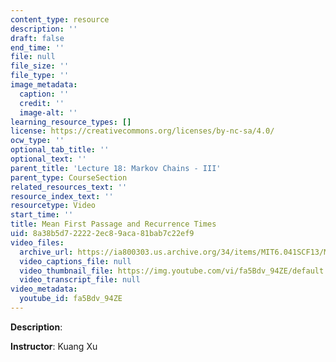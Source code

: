```yaml
---
content_type: resource
description: ''
draft: false
end_time: ''
file: null
file_size: ''
file_type: ''
image_metadata:
  caption: ''
  credit: ''
  image-alt: ''
learning_resource_types: []
license: https://creativecommons.org/licenses/by-nc-sa/4.0/
ocw_type: ''
optional_tab_title: ''
optional_text: ''
parent_title: 'Lecture 18: Markov Chains - III'
parent_type: CourseSection
related_resources_text: ''
resource_index_text: ''
resourcetype: Video
start_time: ''
title: Mean First Passage and Recurrence Times
uid: 8a38b5d7-2222-2ec8-9aca-81bab7c22ef9
video_files:
  archive_url: https://ia800303.us.archive.org/34/items/MIT6.041SCF13/MIT6_041SCF13_No_41_Ch7_MeanFirstpassagerecurranceTimes_300k.mp4
  video_captions_file: null
  video_thumbnail_file: https://img.youtube.com/vi/fa5Bdv_94ZE/default.jpg
  video_transcript_file: null
video_metadata:
  youtube_id: fa5Bdv_94ZE
---
```

**Description**:

**Instructor**: Kuang Xu